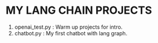 # MY LANG CHAIN PROJECTS

1. openai_test.py : Warm up projects for intro.
2. chatbot.py : My first chatbot with lang graph.
